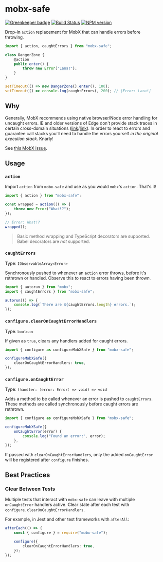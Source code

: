# mobx-safe

[![Greenkeeper badge](https://badges.greenkeeper.io/JoshuaKGoldberg/mobx-safe.svg)](https://greenkeeper.io/)
[![Build Status](https://travis-ci.org/JoshuaKGoldberg/mobx-safe.svg?branch=master)](https://travis-ci.org/JoshuaKGoldberg/mobx-safe)
[![NPM version](https://badge.fury.io/js/mobx-safe.svg)](http://badge.fury.io/js/mobx-safe)

Drop-in `action` replacement for MobX that can handle errors before throwing.

```typescript
import { action, caughtErrors } from "mobx-safe";

class DangerZone {
    @action
    public enter() {
        throw new Error("Lana!");
    }
}

setTimeout(() => new DangerZone().enter(), 100);
setTimeout(() => console.log(caughtErrors), 200); // [Error: Lana!]
```

## Why

Generally, MobX recommends using native browser/Node error handling for uncaught errors.
IE and older versions of Edge don't provide stack traces in certain cross-domain situations ([link](https://developer.microsoft.com/en-us/microsoft-edge/platform/issues/10868717/)/[link](https://developer.microsoft.com/en-us/microsoft-edge/platform/issues/817828/)).
In order to react to errors and guarantee call stacks you'll need to handle the errors yourself _in the original execution stack_.
Knarly!

See [this MobX issue](https://github.com/mobxjs/mobx/issues/1453).

## Usage

### `action`

Import `action` from `mobx-safe` and use as you would `mobx`'s `action`.
That's it!

```typescript
import { action } from "mobx-safe";

const wrapped = action(() => {
    throw new Error("What!?");
});

// Error: What!?
wrapped();
```

> Basic method wrapping and TypeScript decorators are supported.
> Babel decorators are _not_ supported.

### `caughtErrors`

Type: `IObservableArray<Error>`

Synchronously pushed to whenever an `action` error throws, before it's rethrown or handled.
Observe this to react to errors having been thrown.

```typescript
import { autorun } from "mobx";
import { caughtErrors } from "mobx-safe";

autorun(() => {
    console.log(`There are ${caughtErrors.length} errors.`);
});
```

### `configure.clearOnCaughtErrorHandlers`

Type: `boolean`

If given as `true`, clears any handlers added for caught errors.

```typescript
import { configure as configureMobXSafe } from "mobx-safe";

configureMobXSafe({
    clearOnCaughtErrorHandlers: true,
});
```

### `configure.onCaughtError`

Type: `(handler: (error: Error) => void) => void`

Adds a method to be called whenever an error is pushed to `caughtErrors`.
These methods are called synchronously before caught errors are rethrown.

```typescript
import { configure as configureMobXSafe } from "mobx-safe";

configureMobXSafe({
    onCaughtError(error) {
        console.log("Found an error:", error);
    },
});
```

If passed with `clearOnCaughtErrorHandlers`, only the added `onCaughtError` will be registered after `configure` finishes.

## Best Practices

### Clear Between Tests

Multiple tests that interact with `mobx-safe` can leave with multiple `onCaughtError` handlers active.
Clear state after each test with `configure.clearOnCaughtErrorHandlers`.

For example, in Jest and other test frameworks with `afterAll`:

```typescript
afterEach(() => {
    const { configure } = require("mobx-safe");

    configure({
        clearOnCaughtErrorHandlers: true,
    });
});
```
